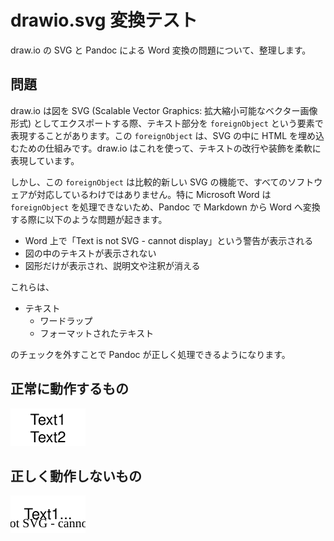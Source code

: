 # drawio.svg 変換テスト

draw.io の SVG と Pandoc による Word 変換の問題について、整理します。

## 問題

draw.io は図を SVG (Scalable Vector Graphics: 拡大縮小可能なベクター画像形式) としてエクスポートする際、テキスト部分を `foreignObject` という要素で表現することがあります。この `foreignObject` は、SVG の中に HTML を埋め込むための仕組みです。draw.io はこれを使って、テキストの改行や装飾を柔軟に表現しています。

しかし、この `foreignObject` は比較的新しい SVG の機能で、すべてのソフトウェアが対応しているわけではありません。特に Microsoft Word は `foreignObject` を処理できないため、Pandoc で Markdown から Word へ変換する際に以下のような問題が起きます。

- Word 上で「Text is not SVG - cannot display」という警告が表示される
- 図の中のテキストが表示されない
- 図形だけが表示され、説明文や注釈が消える

これらは、

- テキスト
    - ワードラップ
    - フォーマットされたテキスト

のチェックを外すことで Pandoc が正しく処理できるようになります。

## 正常に動作するもの

![ok](images/ok.drawio.svg)

## 正しく動作しないもの

![ng](images/ng.drawio.svg)
